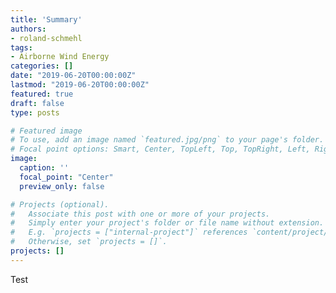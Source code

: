 ```yaml
---
title: 'Summary'
authors:
- roland-schmehl
tags:
- Airborne Wind Energy
categories: []
date: "2019-06-20T00:00:00Z"
lastmod: "2019-06-20T00:00:00Z"
featured: true
draft: false
type: posts

# Featured image
# To use, add an image named `featured.jpg/png` to your page's folder.
# Focal point options: Smart, Center, TopLeft, Top, TopRight, Left, Right, BottomLeft, Bottom, BottomRight
image:
  caption: ''
  focal_point: "Center"
  preview_only: false

# Projects (optional).
#   Associate this post with one or more of your projects.
#   Simply enter your project's folder or file name without extension.
#   E.g. `projects = ["internal-project"]` references `content/project/deep-learning/index.md`.
#   Otherwise, set `projects = []`.
projects: []
---
```

Test
